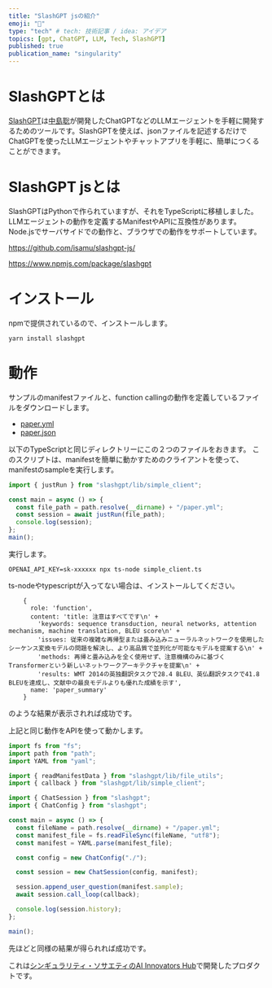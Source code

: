 ```yaml
---
title: "SlashGPT jsの紹介"
emoji: "🤖"
type: "tech" # tech: 技術記事 / idea: アイデア
topics: [gpt, ChatGPT, LLM, Tech, SlashGPT]
published: true
publication_name: "singularity"
---
```


# SlashGPTとは

[SlashGPT](https://github.com/snakajima/SlashGPT/)は[中島聡](https://twitter.com/snakajima)が開発したChatGPTなどのLLMエージェントを手軽に開発するためのツールです。SlashGPTを使えば、jsonファイルを記述するだけでChatGPTを使ったLLMエージェントやチャットアプリを手軽に、簡単につくることができます。

# SlashGPT jsとは

SlashGPTはPythonで作られていますが、それをTypeScriptに移植しました。LLMエージェントの動作を定義するManifestやAPIに互換性があります。Node.jsでサーバサイドでの動作と、ブラウザでの動作をサポートしています。

https://github.com/isamu/slashgpt-js/

https://www.npmjs.com/package/slashgpt

# インストール

npmで提供されているので、インストールします。

```
yarn install slashgpt
```

# 動作
サンプルのmanifestファイルと、function callingの動作を定義しているファイルをダウンロードします。
- [paper.yml](https://github.com/isamu/slashgpt-js/blob/main/tests/paper.yml)
- [paper.json](https://github.com/isamu/slashgpt-js/blob/main/tests/paper.json)

以下のTypeScriptと同じディレクトリーにこの２つのファイルをおきます。
このスクリプトは、manifestを簡単に動かすためのクライアントを使って、manifestのsampleを実行します。

```typescript
import { justRun } from "slashgpt/lib/simple_client";

const main = async () => {
  const file_path = path.resolve(__dirname) + "/paper.yml";
  const session = await justRun(file_path);
  console.log(session);
};
main();
```

実行します。

```
OPENAI_API_KEY=sk-xxxxxx npx ts-node simple_client.ts
```

ts-nodeやtypescriptが入ってない場合は、インストールしてください。

```
    {
      role: 'function',
      content: 'title: 注意はすべてです\n' +
        'keywords: sequence transduction, neural networks, attention mechanism, machine translation, BLEU score\n' +
        'issues: 従来の複雑な再帰型または畳み込みニューラルネットワークを使用したシーケンス変換モデルの問題を解決し、より高品質で並列化が可能なモデルを提案する\n' +
        'methods: 再帰と畳み込みを全く使用せず、注意機構のみに基づくTransformerという新しいネットワークアーキテクチャを提案\n' +
        'results: WMT 2014の英独翻訳タスクで28.4 BLEU、英仏翻訳タスクで41.8 BLEUを達成し、文献中の最良モデルよりも優れた成績を示す',
      name: 'paper_summary'
    }
```

のような結果が表示されれば成功です。

上記と同じ動作をAPIを使って動かします。


```typescript
import fs from "fs";
import path from "path";
import YAML from "yaml";

import { readManifestData } from "slashgpt/lib/file_utils";
import { callback } from "slashgpt/lib/simple_client";

import { ChatSession } from "slashgpt";
import { ChatConfig } from "slashgpt";

const main = async () => {
  const fileName = path.resolve(__dirname) + "/paper.yml";
  const manifest_file = fs.readFileSync(fileName, "utf8");
  const manifest = YAML.parse(manifest_file);

  const config = new ChatConfig("./");

  const session = new ChatSession(config, manifest);

  session.append_user_question(manifest.sample);
  await session.call_loop(callback);

  console.log(session.history);
};

main();
```

先ほどと同様の結果が得られれば成功です。

これは[シンギュラリティ・ソサエティのAI Innovators Hub](https://singularitysociety.org/activities/aihub/)で開発したプロダクトです。

